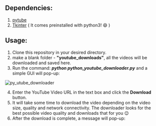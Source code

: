 ## Dependencies:
1. [pytube](https://pypi.org/project/pytube/)
2. [Tkinter](https://docs.python.org/3/library/tkinter.html) ( It comes preinstalled with python3! :smile: ) 

## Usage:
1. Clone this repository in your desired directory.
2. make a blank folder - **"youtube_downloads"**, all the videos will be downloaded and saved here.
3. Run the command: ***python python_youtube_downloader.py*** and a simple GUI will pop-up:

![py_utube_downloader](https://user-images.githubusercontent.com/29462447/89121524-4c3abc00-d4dd-11ea-9633-fd88d40f6a3a.png)

4. Enter the YouTube Video URL in the text box and click the **Download** button. 
5. It will take some time to download the video depending on the video size, quality and network connectivity. The downloader looks for the best possible video quality and downloads that for you :wink:
6. After the download is complete, a message will pop-up:
